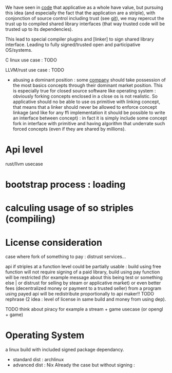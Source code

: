[hm]: # (+++)
[hm]: # (date = "2015-05-30T12:43:26+01:00")
[hm]: # (draft = true)
[hm]: # (title = "Trust from source to program linking")
[hm]: # (categories = ["Striple","Design"])
[hm]: # (tags = ["code","linker","api","os"])
[hm]: # (+++)



We have seen in [code](./code.md) that applicative as a whole have value, but pursuing this idea (and especially the fact that the application are a striple), with conjonction of source control including trust (see [git](./git.md)), we may repercut the trust up to compiled shared library interfaces (that way trusted code will be trusted up to its dependencies).

This lead to special compiler plugins and [linker] to sign shared library interface.
Leading to fully signed/trusted open and participative OS/systems.

C linux use case : TODO

LLVM/rust use case : TODO


  - abusing a dominant position : some [company](./company.md) should take possession of the most basics concepts through their dominant market position. This is especially true for closed source software like operating system : obviously forking concepts enclosed in a close os is not realistic. So applicative should no be able to use os primitive with linking concept, that means that a linker should never be allowed to enforce concept linkage (and like for any ffi implementation it should be possible to write an interface between concept) : in fact it is simply include some concept fork in interface with primitive and having algorithm that underrate such forced concepts (even if they are shared by millions).

# Api level

rust/llvm usecase

# bootstrap process : loading

# calculing usage of so striples (compiling)

# License consideration

case where fork of something to pay : distrust services...

api if striples at a function level could be partially usable : build using free function will not require signing of a paid library, build using pay function will be restricted (for example message about this being test or something else | or distrust for selling by steam or applicative market) or even better fees (decentralized money or payment to a trusted seller) from a program using payed api will be redistribute proportionally to api maker!! TODO rephrase (2 idea : level of license in same build and money from using dep).



TODO think about piracy for example a stream + game usecase (or opengl + game)

# Operating System

a linux build with included signed package dependancy.
- standard dist : archlinux
- advanced dist : Nix
Already the case but without signing : 
